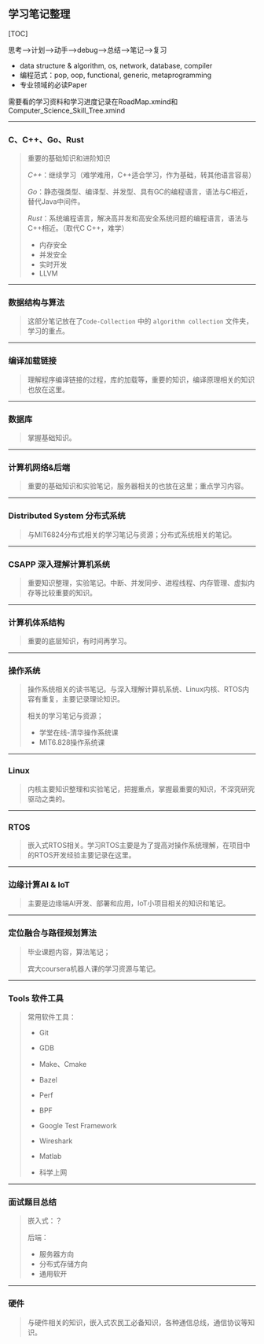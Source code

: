 ## 学习笔记整理

[TOC]

思考-->计划-->动手-->debug-->总结-->笔记-->复习

- data structure & algorithm, os, network, database, compiler
- 编程范式：pop, oop, functional, generic, metaprogramming
- 专业领域的必读Paper

需要看的学习资料和学习进度记录在RoadMap.xmind和Computer_Science_Skill_Tree.xmind

------

### **C、C++、Go、Rust**

> 重要的基础知识和进阶知识
>
> *C++*：继续学习（难学难用，C++适合学习，作为基础，转其他语言容易）
>
> *Go*：静态强类型、编译型、并发型、具有GC的编程语言，语法与C相近，替代Java中间件。
>
> *Rust*：系统编程语言，解决高并发和高安全系统问题的编程语言，语法与C++相近。（取代C C++，难学）
>
> - 内存安全
> - 并发安全
> - 实时开发
> - LLVM

------

### **数据结构与算法**

> 这部分笔记放在了`Code-Collection` 中的 `algorithm collection` 文件夹，学习的重点。
>

------

### **编译加载链接**

> 理解程序编译链接的过程，库的加载等，重要的知识，编译原理相关的知识也放在这里。
>

------

### **数据库**

> 掌握基础知识。
>

------

### **计算机网络&后端**

> 重要的基础知识和实验笔记，服务器相关的也放在这里；重点学习内容。
>

------

### **Distributed System 分布式系统**

> 与MIT6824分布式相关的学习笔记与资源；分布式系统相关的笔记。
>

------

### **CSAPP 深入理解计算机系统**

> 重要知识整理，实验笔记。中断、并发同步、进程线程、内存管理、虚拟内存等比较重要的知识。
>

------

### **计算机体系结构**

> 重要的底层知识，有时间再学习。
>

------

### **操作系统**

> 操作系统相关的读书笔记。与深入理解计算机系统、Linux内核、RTOS内容有重复，主要记录理论知识。
>
> 相关的学习笔记与资源；
>
> - 学堂在线-清华操作系统课
> - MIT6.828操作系统课

------

### **Linux**

> 内核主要知识整理和实验笔记，把握重点，掌握最重要的知识，不深究研究驱动之类的。
>

------

### **RTOS**

> 嵌入式RTOS相关。学习RTOS主要是为了提高对操作系统理解，在项目中的RTOS开发经验主要记录在这里。
>

------

### **边缘计算AI & IoT**

> 主要是边缘端AI开发、部署和应用，IoT小项目相关的知识和笔记。
>

------

### 定位融合与路径规划算法

> 毕业课题内容，算法笔记；
>
> 宾大coursera机器人课的学习资源与笔记。
>

------

### **Tools 软件工具**

> 常用软件工具：
>
> - Git
> - GDB
> - Make、Cmake
> - Bazel
> - Perf
> - BPF
> - Google Test Framework
>
> - Wireshark 
> - Matlab
> - 科学上网
>

------

### 面试题目总结

> 嵌入式：？
>
> 后端：
>
> - 服务器方向
> - 分布式存储方向
> - 通用软开
>

------

### **硬件**

> 与硬件相关的知识，嵌入式农民工必备知识，各种通信总线，通信协议等知识。
>